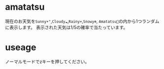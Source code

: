 # amatatsu
現在のお天気を`Sunny☀️"`,`Cloudy☁️`,`Rainy☔️`,`Snowy❄️`, `Amatatsu👦`の内から1つランダムに表示します。
表示された天気は1/5の確率で当たっています。

# useage
ノーマルモードでzキーを押してください。
